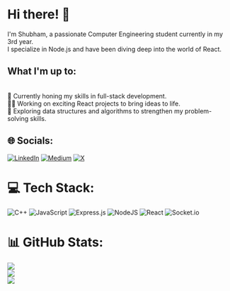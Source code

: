 
#    Hi there! 👋
      
 
I'm Shubham, a passionate Computer Engineering student currently in my 3rd year.</br>
I specialize in Node.js and have been diving deep into the world of React.

<h2>What I'm up to:</h2></br>
🚀 Currently honing my skills in full-stack development.</br>
👨‍💻 Working on exciting React projects to bring ideas to life.</br>
🤖 Exploring data structures and algorithms to strengthen my problem-solving skills.


## 🌐 Socials:
[![LinkedIn](https://img.shields.io/badge/LinkedIn-%230077B5.svg?logo=linkedin&logoColor=white)](https://linkedin.com/in/https://www.linkedin.com/in/shubhamnikam224/) [![Medium](https://img.shields.io/badge/Medium-12100E?logo=medium&logoColor=white)](https://medium.com/@https://medium.com/@nikamshubham224) [![X](https://img.shields.io/badge/X-black.svg?logo=X&logoColor=white)](https://x.com/shub_242) 

# 💻 Tech Stack:
![C++](https://img.shields.io/badge/c++-%2300599C.svg?style=flat&logo=c%2B%2B&logoColor=white) ![JavaScript](https://img.shields.io/badge/javascript-%23323330.svg?style=flat&logo=javascript&logoColor=%23F7DF1E) ![Express.js](https://img.shields.io/badge/express.js-%23404d59.svg?style=flat&logo=express&logoColor=%2361DAFB) ![NodeJS](https://img.shields.io/badge/node.js-6DA55F?style=flat&logo=node.js&logoColor=white) ![React](https://img.shields.io/badge/react-%2320232a.svg?style=flat&logo=react&logoColor=%2361DAFB) ![Socket.io](https://img.shields.io/badge/Socket.io-black?style=flat&logo=socket.io&badgeColor=010101)
# 📊 GitHub Stats:
![](https://github-readme-stats.vercel.app/api?username=Shubz224&theme=gotham&hide_border=false&include_all_commits=true&count_private=true)<br/>
![](https://github-readme-streak-stats.herokuapp.com/?user=Shubz224&theme=gotham&hide_border=false)<br/>
![](https://github-readme-stats.vercel.app/api/top-langs/?username=Shubz224&theme=gotham&hide_border=false&include_all_commits=true&count_private=true&layout=compact)

<!-- Proudly created with GPRM ( https://gprm.itsvg.in ) -->
